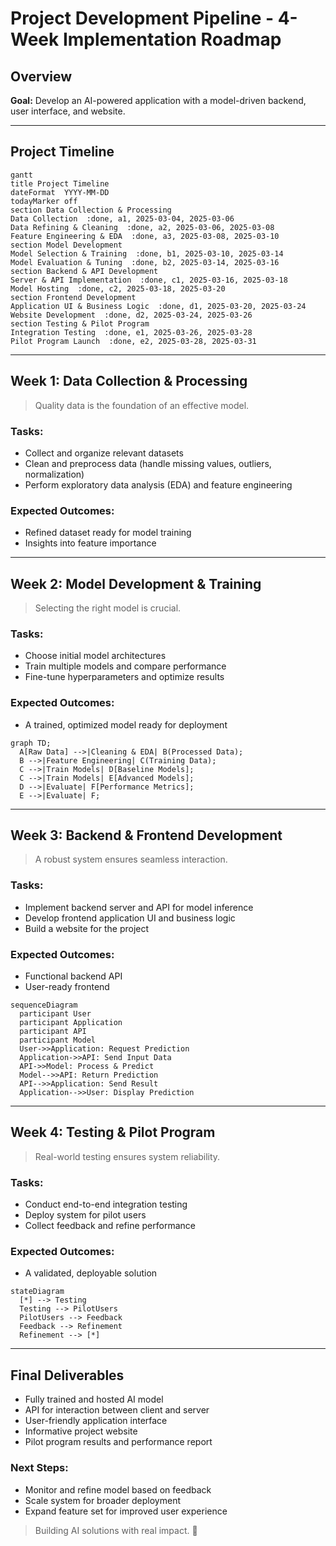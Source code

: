 # Project Development Pipeline - 4-Week Implementation Roadmap

## Overview
**Goal:** Develop an AI-powered application with a model-driven backend, user interface, and website.

---

## Project Timeline

```mermaid
gantt
title Project Timeline
dateFormat  YYYY-MM-DD
todayMarker off
section Data Collection & Processing
Data Collection  :done, a1, 2025-03-04, 2025-03-06
Data Refining & Cleaning  :done, a2, 2025-03-06, 2025-03-08
Feature Engineering & EDA  :done, a3, 2025-03-08, 2025-03-10
section Model Development
Model Selection & Training  :done, b1, 2025-03-10, 2025-03-14
Model Evaluation & Tuning  :done, b2, 2025-03-14, 2025-03-16
section Backend & API Development
Server & API Implementation  :done, c1, 2025-03-16, 2025-03-18
Model Hosting  :done, c2, 2025-03-18, 2025-03-20
section Frontend Development
Application UI & Business Logic  :done, d1, 2025-03-20, 2025-03-24
Website Development  :done, d2, 2025-03-24, 2025-03-26
section Testing & Pilot Program
Integration Testing  :done, e1, 2025-03-26, 2025-03-28
Pilot Program Launch  :done, e2, 2025-03-28, 2025-03-31
```

---

## Week 1: Data Collection & Processing
> Quality data is the foundation of an effective model.

### Tasks:
- Collect and organize relevant datasets
- Clean and preprocess data (handle missing values, outliers, normalization)
- Perform exploratory data analysis (EDA) and feature engineering

### Expected Outcomes:
- Refined dataset ready for model training
- Insights into feature importance

---

## Week 2: Model Development & Training
> Selecting the right model is crucial.

### Tasks:
- Choose initial model architectures
- Train multiple models and compare performance
- Fine-tune hyperparameters and optimize results

### Expected Outcomes:
- A trained, optimized model ready for deployment

```mermaid
graph TD;
  A[Raw Data] -->|Cleaning & EDA| B(Processed Data);
  B -->|Feature Engineering| C(Training Data);
  C -->|Train Models| D[Baseline Models];
  C -->|Train Models| E[Advanced Models];
  D -->|Evaluate| F[Performance Metrics];
  E -->|Evaluate| F;
```

---

## Week 3: Backend & Frontend Development
> A robust system ensures seamless interaction.

### Tasks:
- Implement backend server and API for model inference
- Develop frontend application UI and business logic
- Build a website for the project

### Expected Outcomes:
- Functional backend API
- User-ready frontend

```mermaid
sequenceDiagram
  participant User
  participant Application
  participant API
  participant Model
  User->>Application: Request Prediction
  Application->>API: Send Input Data
  API->>Model: Process & Predict
  Model-->>API: Return Prediction
  API-->>Application: Send Result
  Application-->>User: Display Prediction
```

---

## Week 4: Testing & Pilot Program
> Real-world testing ensures system reliability.

### Tasks:
- Conduct end-to-end integration testing
- Deploy system for pilot users
- Collect feedback and refine performance

### Expected Outcomes:
- A validated, deployable solution

```mermaid
stateDiagram
  [*] --> Testing
  Testing --> PilotUsers
  PilotUsers --> Feedback
  Feedback --> Refinement
  Refinement --> [*]
```

---

## Final Deliverables
- Fully trained and hosted AI model
- API for interaction between client and server
- User-friendly application interface
- Informative project website
- Pilot program results and performance report

### Next Steps:
- Monitor and refine model based on feedback
- Scale system for broader deployment
- Expand feature set for improved user experience

> Building AI solutions with real impact. 🚀
